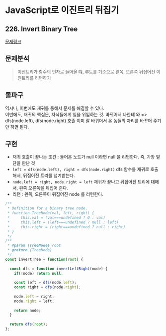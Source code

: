 # JavaScript로 이진트리 뒤집기 
## 226. Invert Binary Tree

[문제링크](https://leetcode.com/problems/invert-binary-tree/)

## 문제분석 
> 이진트리가 함수의 인자로 들어올 떄, 루트를 기준으로 왼쪽, 오른쪽 뒤집어진 이진트리를 리턴하기

## 돌파구
역시나, 이번에도 재귀를 통해서 문제를 해결할 수 있다.  
이번에도, 재귀의 핵심은, 자식들에게 일을 위임하는 것. 바뀌어서 나한테 와 => dfs(node.left), dfs(node.right) 호출
이미 잘 바뀌어서 온 놈들의 자리를 바꾸어 주기만 하면 된다. 

## 구현
- 재귀 호출이 끝나는 조건 : 들어온 노드가 null 이라면 null 을 리턴한다. 즉, 가장 밑단을 만난 것
- `left = dfs(node.left), right = dfs(node.right)` dfs 함수를 재귀로 호출해서, 뒤집어진 트리를 넘겨받는다.
- `node.left = right, node.right = left` 재귀가 끝나고 뒤집어진 트리에 대해서, 왼쪽 오른쪽을 뒤집어 준다.
- 리턴 : 왼쪽, 오른쪽이 뒤집어진 node 를 리턴한다.

```javascript
/**
 * Definition for a binary tree node.
 * function TreeNode(val, left, right) {
 *     this.val = (val===undefined ? 0 : val)
 *     this.left = (left===undefined ? null : left)
 *     this.right = (right===undefined ? null : right)
 * }
 */
/**
 * @param {TreeNode} root
 * @return {TreeNode}
 */
const invertTree = function(root) {
  
  const dfs = function invertLeftRight(node) {
    if(!node) return null;
    
    const left = dfs(node.left);
    const right = dfs(node.right);
    
    node.left = right;
    node.right = left;
    
    return node;
  }
  
  return dfs(root);
};
```